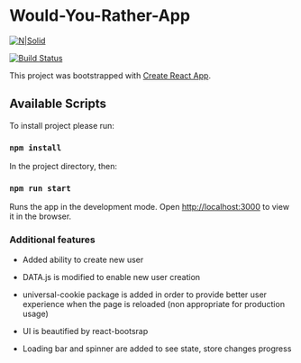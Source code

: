 # Would-You-Rather-App

[![N|Solid](https://encrypted-tbn0.gstatic.com/images?q=tbn:ANd9GcTOiQGcZGNUfzydgW5YOe5sssiulmzMM1TUQ24Yw4AIdbxAgEdv&s)](https://reactjs.org/)

[![Build Status](https://travis-ci.org/joemccann/dillinger.svg?branch=master)](https://travis-ci.org/joemccann/dillinger)

This project was bootstrapped with [Create React App](https://github.com/facebook/create-react-app).

## Available Scripts

To install project please run:

### `npm install`

In the project directory, then:

### `npm run start`

Runs the app in the development mode.
Open [http://localhost:3000](http://localhost:3000) to view it in the browser.

### Additional features

* Added ability to create new user

* DATA.js is modified to enable new user creation

* universal-cookie package is added in order to provide better user experience
when the page is reloaded (non appropriate for production usage)

* UI is beautified by react-bootsrap

* Loading bar and spinner are added to see state, store changes progress
